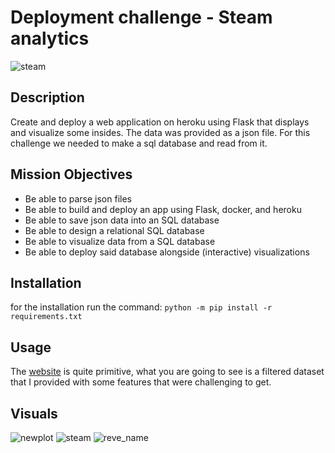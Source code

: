 # Deployment challenge - Steam analytics

![steam](https://user-images.githubusercontent.com/42916343/147549993-7e833cd7-6132-4547-9395-2677d1057f3a.jpg)

## Description


Create and deploy a web application on heroku using Flask that displays and visualize some insides. The data was provided as a json file. For this challenge we needed to make a sql database and read from it. 

## Mission Objectives

- Be able to parse json files
- Be able to build and deploy an app using Flask, docker, and heroku
- Be able to save json data into an SQL database
- Be able to design a relational SQL database
- Be able to visualize data from a SQL database
- Be able to deploy said database alongside (interactive) visualizations

## Installation

for the installation run the command: `python -m pip install -r requirements.txt`

## Usage

The [website](https://steamgamessebas.herokuapp.com/) is quite primitive, what you are going to see is a filtered dataset that I provided with some features that were challenging to get. 

## Visuals
![newplot](https://user-images.githubusercontent.com/42916343/147551540-125e706d-9c2a-415c-a8fe-7f4284c95dcf.png)
![steam](https://user-images.githubusercontent.com/42916343/147551547-3360eb59-4417-47e8-b16d-f461621eafcc.jpg)
![reve_name](https://user-images.githubusercontent.com/42916343/147551553-a9488755-d881-44cc-9a39-02c9a0522639.png)
